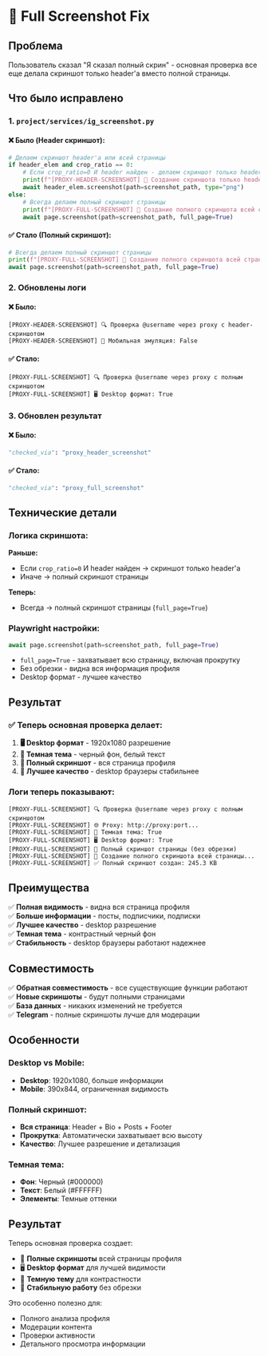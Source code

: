 # 📸 Full Screenshot Fix

## Проблема

Пользователь сказал "Я сказал полный скрин" - основная проверка все еще делала скриншот только header'а вместо полной страницы.

## Что было исправлено

### 1. `project/services/ig_screenshot.py`

#### ❌ Было (Header скриншот):
```python
# Делаем скриншот header'а или всей страницы
if header_elem and crop_ratio == 0:
    # Если crop_ratio=0 И header найден - делаем скриншот только header'а
    print(f"[PROXY-HEADER-SCREENSHOT] 📸 Создание скриншота только header'а профиля...")
    await header_elem.screenshot(path=screenshot_path, type="png")
else:
    # Всегда делаем полный скриншот страницы
    print(f"[PROXY-FULL-SCREENSHOT] 📸 Создание полного скриншота всей страницы...")
    await page.screenshot(path=screenshot_path, full_page=True)
```

#### ✅ Стало (Полный скриншот):
```python
# Всегда делаем полный скриншот страницы
print(f"[PROXY-FULL-SCREENSHOT] 📸 Создание полного скриншота всей страницы...")
await page.screenshot(path=screenshot_path, full_page=True)
```

### 2. Обновлены логи

#### ❌ Было:
```
[PROXY-HEADER-SCREENSHOT] 🔍 Проверка @username через proxy с header-скриншотом
[PROXY-HEADER-SCREENSHOT] 📱 Мобильная эмуляция: False
```

#### ✅ Стало:
```
[PROXY-FULL-SCREENSHOT] 🔍 Проверка @username через proxy с полным скриншотом
[PROXY-FULL-SCREENSHOT] 🖥️ Desktop формат: True
```

### 3. Обновлен результат

#### ❌ Было:
```python
"checked_via": "proxy_header_screenshot"
```

#### ✅ Стало:
```python
"checked_via": "proxy_full_screenshot"
```

## Технические детали

### Логика скриншота:

**Раньше:**
- Если `crop_ratio=0` И header найден → скриншот только header'а
- Иначе → полный скриншот страницы

**Теперь:**
- Всегда → полный скриншот страницы (`full_page=True`)

### Playwright настройки:

```python
await page.screenshot(path=screenshot_path, full_page=True)
```

- `full_page=True` - захватывает всю страницу, включая прокрутку
- Без обрезки - видна вся информация профиля
- Desktop формат - лучшее качество

## Результат

### ✅ Теперь основная проверка делает:

1. **🖥️ Desktop формат** - 1920x1080 разрешение
2. **🌙 Темная тема** - черный фон, белый текст  
3. **📸 Полный скриншот** - вся страница профиля
4. **🎯 Лучшее качество** - desktop браузеры стабильнее

### Логи теперь показывают:

```
[PROXY-FULL-SCREENSHOT] 🔍 Проверка @username через proxy с полным скриншотом
[PROXY-FULL-SCREENSHOT] 🌐 Proxy: http://proxy:port...
[PROXY-FULL-SCREENSHOT] 🌙 Темная тема: True
[PROXY-FULL-SCREENSHOT] 🖥️ Desktop формат: True
[PROXY-FULL-SCREENSHOT] 📸 Полный скриншот страницы (без обрезки)
[PROXY-FULL-SCREENSHOT] 📸 Создание полного скриншота всей страницы...
[PROXY-FULL-SCREENSHOT] ✅ Полный скриншот создан: 245.3 KB
```

## Преимущества

✅ **Полная видимость** - видна вся страница профиля  
✅ **Больше информации** - посты, подписчики, подписки  
✅ **Лучшее качество** - desktop разрешение  
✅ **Темная тема** - контрастный черный фон  
✅ **Стабильность** - desktop браузеры работают надежнее  

## Совместимость

✅ **Обратная совместимость** - все существующие функции работают  
✅ **Новые скриншоты** - будут полными страницами  
✅ **База данных** - никаких изменений не требуется  
✅ **Telegram** - полные скриншоты лучше для модерации  

## Особенности

### Desktop vs Mobile:
- **Desktop**: 1920x1080, больше информации
- **Mobile**: 390x844, ограниченная видимость

### Полный скриншот:
- **Вся страница**: Header + Bio + Posts + Footer
- **Прокрутка**: Автоматически захватывает всю высоту
- **Качество**: Лучшее разрешение и детализация

### Темная тема:
- **Фон**: Черный (#000000)
- **Текст**: Белый (#FFFFFF)  
- **Элементы**: Темные оттенки

## Результат

Теперь основная проверка создает:
- 📸 **Полные скриншоты** всей страницы профиля
- 🖥️ **Desktop формат** для лучшей видимости
- 🌙 **Темную тему** для контрастности
- 🎯 **Стабильную работу** без обрезки

Это особенно полезно для:
- Полного анализа профиля
- Модерации контента
- Проверки активности
- Детального просмотра информации
